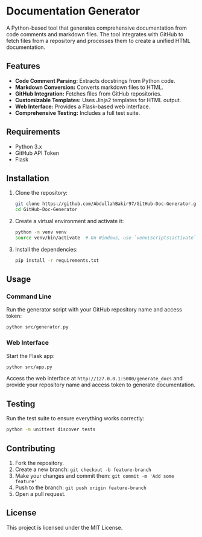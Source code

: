 # Documentation Generator

A Python-based tool that generates comprehensive documentation from code comments and markdown files. The tool integrates with GitHub to fetch files from a repository and processes them to create a unified HTML documentation.

## Features

- **Code Comment Parsing:** Extracts docstrings from Python code.
- **Markdown Conversion:** Converts markdown files to HTML.
- **GitHub Integration:** Fetches files from GitHub repositories.
- **Customizable Templates:** Uses Jinja2 templates for HTML output.
- **Web Interface:** Provides a Flask-based web interface.
- **Comprehensive Testing:** Includes a full test suite.

## Requirements

- Python 3.x
- GitHub API Token
- Flask

## Installation

1. Clone the repository:
    ```bash
    git clone https://github.com/AbdullahBakir97/GitHub-Doc-Generator.git
    cd GitHub-Doc-Generator
    ```

2. Create a virtual environment and activate it:
    ```bash
    python -m venv venv
    source venv/bin/activate  # On Windows, use `venv\Scripts\activate`
    ```

3. Install the dependencies:
    ```bash
    pip install -r requirements.txt
    ```

## Usage

### Command Line
Run the generator script with your GitHub repository name and access token:
```bash
python src/generator.py
```
### Web Interface
Start the Flask app:
```bash
python src/app.py
```
Access the web interface at `http://127.0.0.1:5000/generate_docs` and provide your repository name and access token to generate documentation.

## Testing
Run the test suite to ensure everything works correctly:
```bash
python -m unittest discover tests
```

## Contributing
1. Fork the repository.
2. Create a new branch: `git checkout -b feature-branch`
3. Make your changes and commit them: `git commit -m 'Add some feature'`
4. Push to the branch: `git push origin feature-branch`
5. Open a pull request.

## License
This project is licensed under the MIT License.


